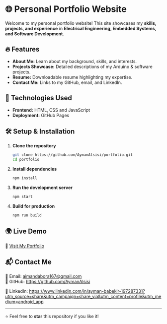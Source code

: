 # 🌐 Personal Portfolio Website

Welcome to my personal portfolio website! This site showcases my **skills, projects, and experience** in **Electrical Engineering, Embedded Systems, and Software Development**.

## 🔥 Features
- **About Me:** Learn about my background, skills, and interests.
- **Projects Showcase:** Detailed descriptions of my Arduino & software projects.
- **Resume:** Downloadable resume highlighting my expertise.
- **Contact Me:** Links to my GitHub, email, and LinkedIn.

## 🚀 Technologies Used
- **Frontend:** HTML, CSS and JavaScript
- **Deployment:** GitHub Pages


## 🛠 Setup & Installation
1. **Clone the repository**
   ```bash
   git clone https://github.com/AymanAlsisi/portfolio.git
   cd portfolio
   ```
2. **Install dependencies**
   ```bash
   npm install
   ```
3. **Run the development server**
   ```bash
   npm start
   ```
4. **Build for production**
   ```bash
   npm run build
   ```

## 🌍 Live Demo
🔗 [Visit My Portfolio]([https://your-portfolio-link.com](https://aymanalsisi.github.io/portfolio/))

## 📬 Contact Me
📧 Email: aimandabora167@gmail.com  
🐙 GitHub: https://github.com/AymanAlsisi

💼 LinkedIn: https://www.linkedin.com/in/ayman-babekir-197287331?utm_source=share&utm_campaign=share_via&utm_content=profile&utm_medium=android_app

---
⭐ Feel free to **star** this repository if you like it!
